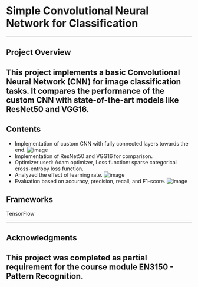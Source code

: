 # Simple Convolutional Neural Network for Classification

---
## Project Overview
This project implements a basic Convolutional Neural Network (CNN) for image classification tasks. 
It compares the performance of the custom CNN with state-of-the-art models like ResNet50 and VGG16.
---

## Contents
- Implementation of custom CNN with fully connected layers towards the end.
  ![image](https://github.com/user-attachments/assets/d1a33e93-3ec7-44a1-abdc-17a84d976114)
- Implementation of ResNet50 and VGG16 for comparison.
- Optimizer used: Adam optimizer, Loss function: sparse categorical cross-entropy loss function.
- Analyzed the effect of learning rate.
  ![image](https://github.com/user-attachments/assets/47daae50-9fce-456b-bda2-92a2763865d9)
- Evaluation based on accuracy, precision, recall, and F1-score.
  ![image](https://github.com/user-attachments/assets/5e9e2cf7-408a-4b73-ae48-6717be1e6e75)

## Frameworks
TensorFlow

---
## Acknowledgments
This project was completed as partial requirement for the course module EN3150 - Pattern Recognition.
---
